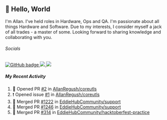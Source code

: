 ## :wave: Hello, World

I'm Allan. I've held roles in Hardware, Ops and QA. I'm passionate about all things Hardware and Software. Due to my interests, I consider myself a jack of all trades - a master of some. Looking forward to sharing knowledge and collaborating with you.

###### Socials
<p align="left">
  <a href="https://github.com/allanregush?tab=followers">
    <img src="https://img.shields.io/github/followers/allanregush?label=Followers&logo=GitHub&style=for-the-badge" alt="GitHub badge" />
  </a>
  <a href="http://twitter.com/allanregush">
    <img src="https://img.shields.io/twitter/follow/allanregush?label=Twitter&logo=twitter&style=for-the-badge" />
  </a>
  <a href="http://youtube.com/channel/UCm3gi8KLvEcIHT1SzSqeOcg?sub_confirmation=1">
    <img src="https://img.shields.io/youtube/views/hdtmIWETSTI?label=YouTube&logo=YouTube&style=for-the-badge" />
  </a>
</p>

##### My Recent Activity
<!--START_SECTION:activity-->
1. 💪 Opened PR [#2](https://github.com/AllanRegush/coreutls/pull/2) in [AllanRegush/coreutls](https://github.com/AllanRegush/coreutls)
2. ❗️ Opened issue [#1](https://github.com/AllanRegush/coreutls/issues/1) in [AllanRegush/coreutls](https://github.com/AllanRegush/coreutls)
3. 🎉 Merged PR [#1222](https://github.com/EddieHubCommunity/support/pull/1222) in [EddieHubCommunity/support](https://github.com/EddieHubCommunity/support)
4. 🎉 Merged PR [#1246](https://github.com/EddieHubCommunity/support/pull/1246) in [EddieHubCommunity/support](https://github.com/EddieHubCommunity/support)
5. 🎉 Merged PR [#314](https://github.com/EddieHubCommunity/hacktoberfest-practice/pull/314) in [EddieHubCommunity/hacktoberfest-practice](https://github.com/EddieHubCommunity/hacktoberfest-practice)
<!--END_SECTION:activity-->

<!--
**AllanRegush/AllanRegush** is a ✨ _special_ ✨ repository because its `README.md` (this file) appears on your GitHub profile.

Here are some ideas to get you started:

- 🔭 I’m currently working on ...
- 🌱 I’m currently learning ...
- 👯 I’m looking to collaborate on ...
- 🤔 I’m looking for help with ...
- 💬 Ask me about ...
- 📫 How to reach me: ...
- 😄 Pronouns: ...
- ⚡ Fun fact: ...
-->
